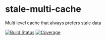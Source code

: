 # stale-multi-cache
Multi level cache that always prefers stale data

[![Build Status](https://img.shields.io/travis/kelsin/stale-multi-cache.svg)](https://travis-ci.org/kelsin/stale-multi-cache)
[![Coverage](https://img.shields.io/codecov/c/github/kelsin/stale-multi-cache.svg)](https://codecov.io/gh/kelsin/stale-multi-cache)
